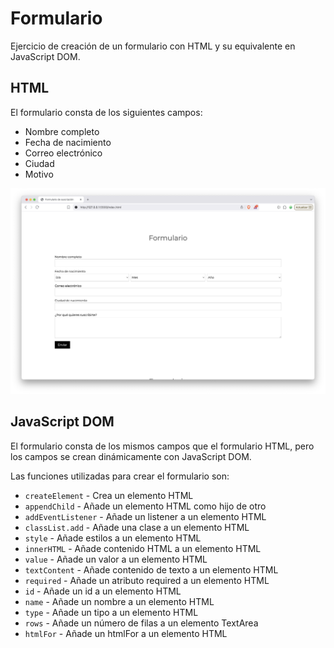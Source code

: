 # Formulario

Ejercicio de creación de un formulario con HTML y su equivalente en JavaScript DOM.

## HTML

El formulario consta de los siguientes campos:

- Nombre completo
- Fecha de nacimiento
- Correo electrónico
- Ciudad
- Motivo

![Formulario HTML](./ss/formulario-html.png)

## JavaScript DOM

El formulario consta de los mismos campos que el formulario HTML, pero los campos se crean dinámicamente con JavaScript DOM.

Las funciones utilizadas para crear el formulario son:

- `createElement` - Crea un elemento HTML
- `appendChild` - Añade un elemento HTML como hijo de otro
- `addEventListener` - Añade un listener a un elemento HTML
- `classList.add` - Añade una clase a un elemento HTML
- `style` - Añade estilos a un elemento HTML
- `innerHTML` - Añade contenido HTML a un elemento HTML
- `value` - Añade un valor a un elemento HTML
- `textContent` - Añade contenido de texto a un elemento HTML
- `required` - Añade un atributo required a un elemento HTML
- `id` - Añade un id a un elemento HTML
- `name` - Añade un nombre a un elemento HTML
- `type` - Añade un tipo a un elemento HTML
- `rows` - Añade un número de filas a un elemento TextArea
- `htmlFor` - Añade un htmlFor a un elemento HTML